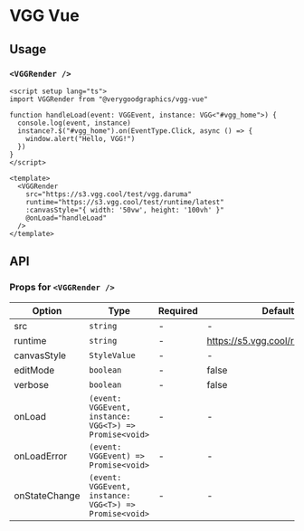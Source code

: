 # VGG Vue

## Usage

### `<VGGRender />`

```vue
<script setup lang="ts">
import VGGRender from "@verygoodgraphics/vgg-vue"

function handleLoad(event: VGGEvent, instance: VGG<"#vgg_home">) {
  console.log(event, instance)
  instance?.$("#vgg_home").on(EventType.Click, async () => {
    window.alert("Hello, VGG!")
  })
}
</script>

<template>
  <VGGRender
    src="https://s3.vgg.cool/test/vgg.daruma"
    runtime="https://s3.vgg.cool/test/runtime/latest"
    :canvasStyle="{ width: '50vw', height: '100vh' }"
    @onLoad="handleLoad"
  />
</template>
```

## API

### Props for `<VGGRender />`

| Option        | Type                                                   | Required | Default                            |
| ------------- | ------------------------------------------------------ | -------- | ---------------------------------- |
| src           | `string`                                               | -        | -                                  |
| runtime       | `string`                                               | -        | https://s5.vgg.cool/runtime/latest |
| canvasStyle   | `StyleValue`                                           | -        | -                                  |
| editMode      | `boolean`                                              | -        | false                              |
| verbose       | `boolean`                                              | -        | false                              |
| onLoad        | `(event: VGGEvent, instance: VGG<T>) => Promise<void>` | -        | -                                  |
| onLoadError   | `(event: VGGEvent) => Promise<void>`                   | -        | -                                  |
| onStateChange | `(event: VGGEvent, instance: VGG<T>) => Promise<void>` | -        | -                                  |
